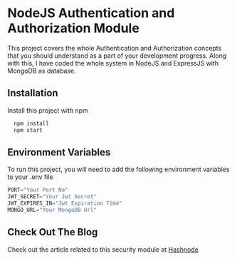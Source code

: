 
# NodeJS Authentication and Authorization Module

This project covers the whole Authentication and Authorization concepts that you should understand as a part of your development progress. Along with this, I have coded the whole system in NodeJS and ExpressJS with MongoDB as database.




## Installation

Install this project with npm

```bash
  npm install
  npm start
```
    
## Environment Variables

To run this project, you will need to add the following environment variables to your .env file

```javascript
PORT="Your Port No"
JWT_SECRET="Your Jwt Secret"
JWT_EXPIRES_IN="Jwt Expiration Time"
MONGO_URL="Your MongoDB Url"
```


## Check Out The Blog

Check out the article related to this security module at [Hashnode][1]

[1]: BlogLink            "HashNode"